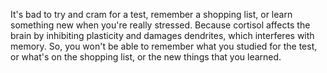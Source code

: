 It's bad to try and cram for a test, remember a shopping list, or learn
something new when you're really stressed. Because cortisol affects the brain
by inhibiting plasticity and damages dendrites, which interferes with memory.
So, you won't be able to remember what you studied for the test, or what's on
the shopping list, or the new things that you learned.
